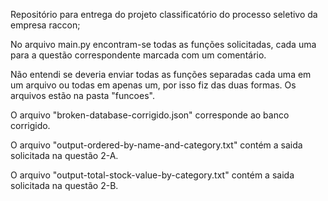 Repositório para entrega do projeto classificatório do processo seletivo da empresa raccon;

No arquivo main.py encontram-se todas as funções solicitadas, cada uma para a questão correspondente marcada com um comentário.

Não entendi se deveria enviar todas as funções separadas cada uma em um arquivo ou todas em apenas um, por isso fiz das duas formas. Os arquivos estão na pasta "funcoes".

O arquivo "broken-database-corrigido.json" corresponde ao banco corrigido.

O arquivo "output-ordered-by-name-and-category.txt" contém a saida solicitada na questão 2-A.

O arquivo "output-total-stock-value-by-category.txt" contém a saida solicitada na questão 2-B.
